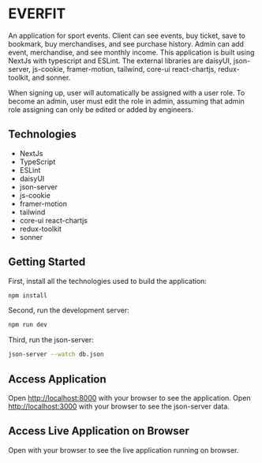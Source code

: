 # EVERFIT

An application for sport events. Client can see events, buy ticket, save to bookmark, buy merchandises, and see purchase history. Admin can add event, merchandise, and see monthly income. This application is built using NextJs with typescript and ESLint. The external libraries are daisyUI, json-server, js-cookie, framer-motion, tailwind, core-ui react-chartjs, redux-toolkit, and sonner.

When signing up, user will automatically be assigned with a user role. To become an admin, user must edit the role in admin, assuming that admin role assigning can only be edited or added by engineers.

## Technologies

- NextJs
- TypeScript
- ESLint
- daisyUI
- json-server
- js-cookie
- framer-motion
- tailwind
- core-ui react-chartjs
- redux-toolkit
- sonner

## Getting Started

First, install all the technologies used to build the application:

```bash
npm install
```

Second, run the development server:

```bash
npm run dev
```

Third, run the json-server:

```bash
json-server --watch db.json
```

## Access Application

Open [http://localhost:8000](http://localhost:8000) with your browser to see the application.
Open [http://localhost:3000](http://localhost:8000) with your browser to see the json-server data.

## Access Live Application on Browser

Open []() with your browser to see the live application running on browser.
